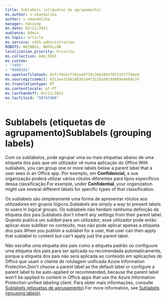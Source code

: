 ```yaml
---
title: Sublabels (etiquetas de agrupamento)
ms.author: v-smandalika
author: v-smandalika
manager: dansimp
ms.date: 02/21/2021
audience: Admin
ms.topic: article
ms.service: o365-administration
ROBOTS: NOINDEX, NOFOLLOW
localization_priority: Priority
ms.collection: Adm_O365
ms.custom:
- "7455"
- "9000181"
ms.openlocfilehash: 42fcf8e2cff62a40770c34b2883f0f215ff7bbed
ms.sourcegitcommit: 6312ee31561db36104f32282d019d069ede69174
ms.translationtype: MT
ms.contentlocale: pt-PT
ms.lasthandoff: 03/11/2021
ms.locfileid: "50747406"
---
```

# <a name="sublabels-grouping-labels"></a><span data-ttu-id="f4b79-102">Sublabels (etiquetas de agrupamento)</span><span class="sxs-lookup"><span data-stu-id="f4b79-102">Sublabels (grouping labels)</span></span>

<span data-ttu-id="f4b79-103">Com os sublabelos, pode agrupar uma ou mais etiquetas abaixo de uma etiqueta dos pais que um utilizador vê numa aplicação do Office.</span><span class="sxs-lookup"><span data-stu-id="f4b79-103">With sublabels, you can group one or more labels below a parent label that a user sees in an Office app.</span></span> <span data-ttu-id="f4b79-104">Por exemplo, em **Confidencial,** a sua organização poderá utilizar vários rótulos diferentes para tipos específicos dessa classificação.</span><span class="sxs-lookup"><span data-stu-id="f4b79-104">For example, under **Confidential**, your organization might use several different labels for specific types of that classification.</span></span>

<span data-ttu-id="f4b79-105">Os sublabels são simplesmente uma forma de apresentar rótulos aos utilizadores em grupos lógicos.</span><span class="sxs-lookup"><span data-stu-id="f4b79-105">Sublabels are simply a way to present labels to users in logical groups.</span></span> <span data-ttu-id="f4b79-106">Os sublabels não herdam nenhuma definição da etiqueta dos pais.</span><span class="sxs-lookup"><span data-stu-id="f4b79-106">Sublabels don't inherit any settings from their parent label.</span></span> <span data-ttu-id="f4b79-107">Quando publica um sublbel para um utilizador, esse utilizador pode então aplicar esse subliber no conteúdo, mas não pode aplicar apenas a etiqueta dos pais.</span><span class="sxs-lookup"><span data-stu-id="f4b79-107">When you publish a sublabel for a user, that user can then apply that sublabel to content but can't apply just the parent label.</span></span>

<span data-ttu-id="f4b79-108">Não escolha uma etiqueta dos pais como a etiqueta padrão ou configuure uma etiqueta dos pais para ser aplicada ou recomendada automaticamente, porque a etiqueta dos pais não será aplicada ao conteúdo em aplicações do Office que usam o cliente de rotulagem unificada Azure Information Protection.</span><span class="sxs-lookup"><span data-stu-id="f4b79-108">Don't choose a parent label as the default label or configure a parent label to be auto-applied or recommended, because the parent label won't be applied to content in Office apps that use the Azure Information Protection unified labeling client.</span></span> <span data-ttu-id="f4b79-109">Para obter mais informações, consulte [Sublabels (etiquetas de agrupamento)](https://docs.microsoft.com/microsoft-365/compliance/sensitivity-labels).</span><span class="sxs-lookup"><span data-stu-id="f4b79-109">For more information, see [Sublabels (grouping labels)](https://docs.microsoft.com/microsoft-365/compliance/sensitivity-labels).</span></span>